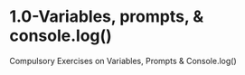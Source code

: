 # 1.0-Variables, prompts, & console.log()
Compulsory Exercises on Variables, Prompts &amp; Console.log()
